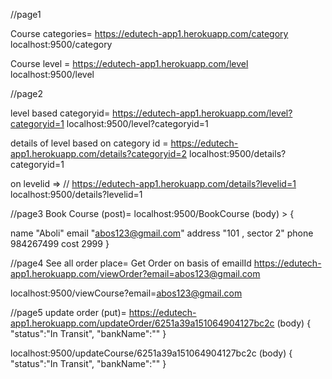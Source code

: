 //page1

 Course categories= https://edutech-app1.herokuapp.com/category
  localhost:9500/category 

  Course level = https://edutech-app1.herokuapp.com/level
   localhost:9500/level

//page2 

level based categoryid= https://edutech-app1.herokuapp.com/level?categoryid=1
localhost:9500/level?categoryid=1



details of level based on  category id = https://edutech-app1.herokuapp.com/details?categoryid=2
 localhost:9500/details?categoryid=1

on levelid => // https://edutech-app1.herokuapp.com/details?levelid=1
 localhost:9500/details?levelid=1



//page3 Book Course (post)=  localhost:9500/BookCourse (body) > {
  
name
"Aboli"
email
"abos123@gmail.com"
address
"101 , sector 2"
phone
984267499
cost
2999
}

//page4 See all order place=
 Get Order on basis of emailId https://edutech-app1.herokuapp.com/viewOrder?email=abos123@gmail.com

localhost:9500/viewCourse?email=abos123@gmail.com

//page5 update order (put)=
 https://edutech-app1.herokuapp.com/updateOrder/6251a39a151064904127bc2c (body) { "status":"In Transit", "bankName":"" }

localhost:9500/updateCourse/6251a39a151064904127bc2c (body) { "status":"In Transit", "bankName":"" }